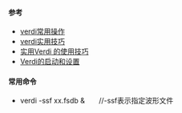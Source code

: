 #### 参考
- [verdi常用操作](https://github.com/bulaqi/IC-DV.github.io/wiki/%5B%E5%B7%A5%E5%85%B7%5D-Verdi%E5%B8%B8%E7%94%A8%E6%93%8D%E4%BD%9C)
- [verdi实用技巧](https://cloud.tencent.com/developer/beta/article/1897270)
- [实用Verdi 的使用技巧](https://code84.com/819640.html)
- [Verdi的启动和设置](https://blog.csdn.net/zhajio/article/details/109450318)
#### 常用命令
- verdi -ssf xx.fsdb &　　//-ssf表示指定波形文件
###
